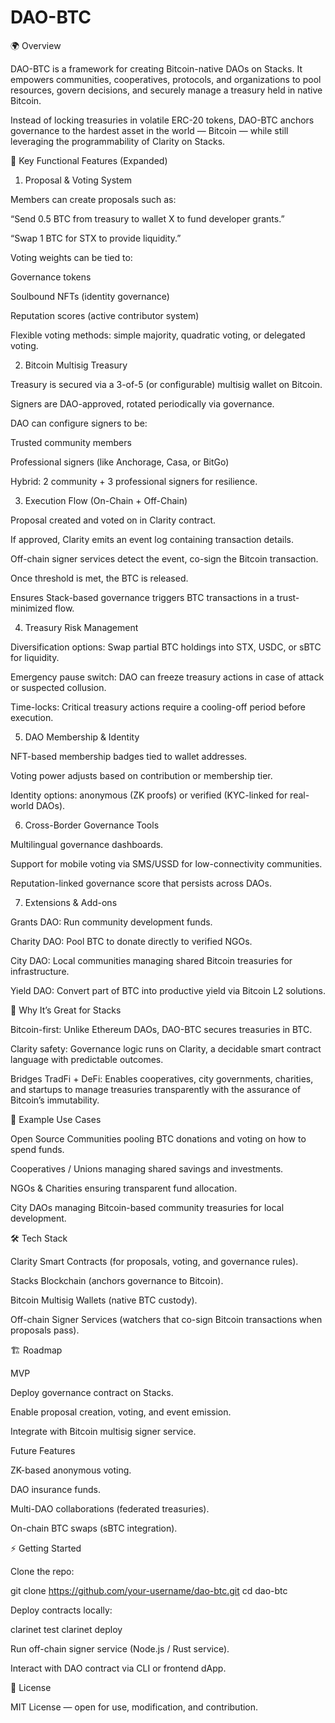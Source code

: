 # DAO-BTC

🌍 Overview

DAO-BTC is a framework for creating Bitcoin-native DAOs on Stacks. It empowers communities, cooperatives, protocols, and organizations to pool resources, govern decisions, and securely manage a treasury held in native Bitcoin.

Instead of locking treasuries in volatile ERC-20 tokens, DAO-BTC anchors governance to the hardest asset in the world — Bitcoin — while still leveraging the programmability of Clarity on Stacks.

🔧 Key Functional Features (Expanded)
1. Proposal & Voting System

Members can create proposals such as:

“Send 0.5 BTC from treasury to wallet X to fund developer grants.”

“Swap 1 BTC for STX to provide liquidity.”

Voting weights can be tied to:

Governance tokens

Soulbound NFTs (identity governance)

Reputation scores (active contributor system)

Flexible voting methods: simple majority, quadratic voting, or delegated voting.

2. Bitcoin Multisig Treasury

Treasury is secured via a 3-of-5 (or configurable) multisig wallet on Bitcoin.

Signers are DAO-approved, rotated periodically via governance.

DAO can configure signers to be:

Trusted community members

Professional signers (like Anchorage, Casa, or BitGo)

Hybrid: 2 community + 3 professional signers for resilience.

3. Execution Flow (On-Chain + Off-Chain)

Proposal created and voted on in Clarity contract.

If approved, Clarity emits an event log containing transaction details.

Off-chain signer services detect the event, co-sign the Bitcoin transaction.

Once threshold is met, the BTC is released.

Ensures Stack-based governance triggers BTC transactions in a trust-minimized flow.

4. Treasury Risk Management

Diversification options: Swap partial BTC holdings into STX, USDC, or sBTC for liquidity.

Emergency pause switch: DAO can freeze treasury actions in case of attack or suspected collusion.

Time-locks: Critical treasury actions require a cooling-off period before execution.

5. DAO Membership & Identity

NFT-based membership badges tied to wallet addresses.

Voting power adjusts based on contribution or membership tier.

Identity options: anonymous (ZK proofs) or verified (KYC-linked for real-world DAOs).

6. Cross-Border Governance Tools

Multilingual governance dashboards.

Support for mobile voting via SMS/USSD for low-connectivity communities.

Reputation-linked governance score that persists across DAOs.

7. Extensions & Add-ons

Grants DAO: Run community development funds.

Charity DAO: Pool BTC to donate directly to verified NGOs.

City DAO: Local communities managing shared Bitcoin treasuries for infrastructure.

Yield DAO: Convert part of BTC into productive yield via Bitcoin L2 solutions.

🚀 Why It’s Great for Stacks

Bitcoin-first: Unlike Ethereum DAOs, DAO-BTC secures treasuries in BTC.

Clarity safety: Governance logic runs on Clarity, a decidable smart contract language with predictable outcomes.

Bridges TradFi + DeFi: Enables cooperatives, city governments, charities, and startups to manage treasuries transparently with the assurance of Bitcoin’s immutability.

📜 Example Use Cases

Open Source Communities pooling BTC donations and voting on how to spend funds.

Cooperatives / Unions managing shared savings and investments.

NGOs & Charities ensuring transparent fund allocation.

City DAOs managing Bitcoin-based community treasuries for local development.

🛠️ Tech Stack

Clarity Smart Contracts (for proposals, voting, and governance rules).

Stacks Blockchain (anchors governance to Bitcoin).

Bitcoin Multisig Wallets (native BTC custody).

Off-chain Signer Services (watchers that co-sign Bitcoin transactions when proposals pass).

🏗️ Roadmap

MVP

Deploy governance contract on Stacks.

Enable proposal creation, voting, and event emission.

Integrate with Bitcoin multisig signer service.

Future Features

ZK-based anonymous voting.

DAO insurance funds.

Multi-DAO collaborations (federated treasuries).

On-chain BTC swaps (sBTC integration).

⚡ Getting Started

Clone the repo:

git clone https://github.com/your-username/dao-btc.git
cd dao-btc


Deploy contracts locally:

clarinet test
clarinet deploy


Run off-chain signer service (Node.js / Rust service).

Interact with DAO contract via CLI or frontend dApp.

📜 License

MIT License — open for use, modification, and contribution.
